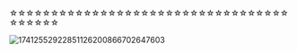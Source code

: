 ☆☆☆☆☆☆☆☆☆☆☆☆☆☆☆☆☆☆☆☆☆☆☆☆☆☆☆☆☆☆☆☆☆☆☆☆☆☆☆☆

![17412552922851126200866702647603](https://github.com/user-attachments/assets/3a5f2046-0f28-4f46-92c0-1daa1c0f08a5)
